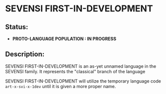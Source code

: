 #  SEVENSI FIRST-IN-DEVELOPMENT  #

##  Status:  ##

* __PROTO-LANGUAGE POPULATION : IN PROGRESS__

##  Description:  ##

SEVENSI FIRST-IN-DEVELOPMENT is an as-yet unnamed language in the SEVENSI family.
It represents the "classical" branch of the language

SEVENSI FIRST-IN-DEVELOPMENT will utilize the temporary language code `art-x-svi-x-1dev` until it is given a more proper name.
